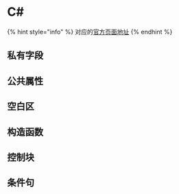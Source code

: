 # C\#

{% hint style="info" %}
对应的[官方页面地址](https://contributing.bitwarden.com/code-style/csharp/)
{% endhint %}

## 私有字段 <a href="#private-fields" id="private-fields"></a>

## 公共属性 <a href="#public-properties" id="public-properties"></a>

## 空白区 <a href="#whitespace" id="whitespace"></a>

## 构造函数 <a href="#constructors" id="constructors"></a>

## 控制块 <a href="#control-blocks" id="control-blocks"></a>

## 条件句 <a href="#conditionals" id="conditionals"></a>
